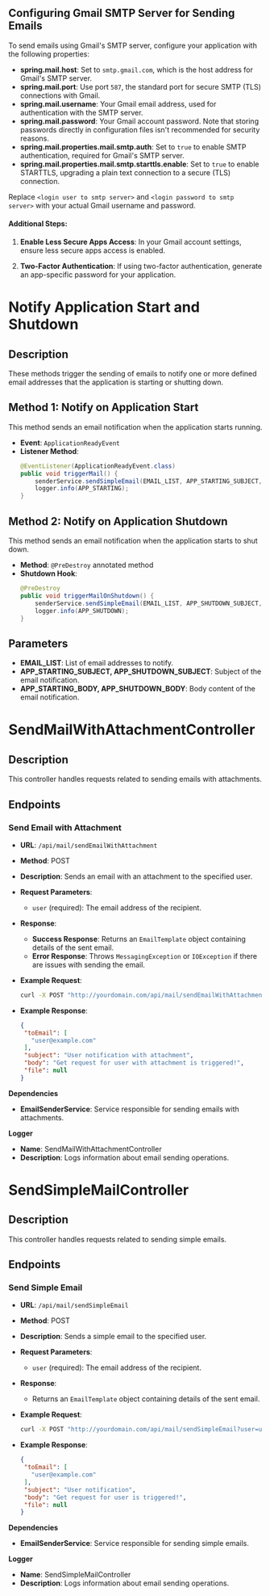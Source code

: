 ## Configuring Gmail SMTP Server for Sending Emails

To send emails using Gmail's SMTP server, configure your application with the following properties:

- **spring.mail.host**: Set to `smtp.gmail.com`, which is the host address for Gmail's SMTP server.
- **spring.mail.port**: Use port `587`, the standard port for secure SMTP (TLS) connections with Gmail.
- **spring.mail.username**: Your Gmail email address, used for authentication with the SMTP server.
- **spring.mail.password**: Your Gmail account password. Note that storing passwords directly in configuration files
  isn't recommended for security reasons.
- **spring.mail.properties.mail.smtp.auth**: Set to `true` to enable SMTP authentication, required for Gmail's SMTP
  server.
- **spring.mail.properties.mail.smtp.starttls.enable**: Set to `true` to enable STARTTLS, upgrading a plain text
  connection to a secure (TLS) connection.

Replace `<login user to smtp server>` and `<login password to smtp server>` with your actual Gmail username and
password.

#### Additional Steps:

1. **Enable Less Secure Apps Access**: In your Gmail account settings, ensure less secure apps access is enabled.

2. **Two-Factor Authentication**: If using two-factor authentication, generate an app-specific password for your
   application.

# Notify Application Start and Shutdown

## Description

These methods trigger the sending of emails to notify one or more defined email addresses that the application is
starting or shutting down.

## Method 1: Notify on Application Start

This method sends an email notification when the application starts running.

- **Event**: `ApplicationReadyEvent`
- **Listener Method**:
  ```java
  @EventListener(ApplicationReadyEvent.class)
  public void triggerMail() {
      senderService.sendSimpleEmail(EMAIL_LIST, APP_STARTING_SUBJECT, APP_STARTING_BODY);
      logger.info(APP_STARTING);
  }

## Method 2: Notify on Application Shutdown

This method sends an email notification when the application starts to shut down.

- **Method**: `@PreDestroy` annotated method
- **Shutdown Hook**:
  ```java
  @PreDestroy
  public void triggerMailOnShutdown() {
      senderService.sendSimpleEmail(EMAIL_LIST, APP_SHUTDOWN_SUBJECT, APP_SHUTDOWN_BODY);
      logger.info(APP_SHUTDOWN);
  }

## Parameters

- **EMAIL_LIST**: List of email addresses to notify.
- **APP_STARTING_SUBJECT, APP_SHUTDOWN_SUBJECT**: Subject of the email notification.
- **APP_STARTING_BODY, APP_SHUTDOWN_BODY**: Body content of the email notification.

# SendMailWithAttachmentController

## Description

This controller handles requests related to sending emails with attachments.

## Endpoints

### Send Email with Attachment

- **URL**: `/api/mail/sendEmailWithAttachment`
- **Method**: POST
- **Description**: Sends an email with an attachment to the specified user.
- **Request Parameters**:
    - `user` (required): The email address of the recipient.
- **Response**:
    - **Success Response**: Returns an `EmailTemplate` object containing details of the sent email.
    - **Error Response**: Throws `MessagingException` or `IOException` if there are issues with sending the email.
- **Example Request**:
  ```bash
  curl -X POST "http://yourdomain.com/api/mail/sendEmailWithAttachment?user=user@example.com"

- **Example Response**:

  ```json
  {
   "toEmail": [
     "user@example.com"
   ],
   "subject": "User notification with attachment",
   "body": "Get request for user with attachment is triggered!",
   "file": null
  }
  ```

**Dependencies**

- **EmailSenderService**: Service responsible for sending emails with attachments.

**Logger**
  - **Name**: SendMailWithAttachmentController
  - **Description**: Logs information about email sending operations.

# SendSimpleMailController

## Description
This controller handles requests related to sending simple emails.

## Endpoints

### Send Simple Email
- **URL**: `/api/mail/sendSimpleEmail`
- **Method**: POST
- **Description**: Sends a simple email to the specified user.
- **Request Parameters**:
  - `user` (required): The email address of the recipient.
- **Response**:
  - Returns an `EmailTemplate` object containing details of the sent email.
- **Example Request**:
  ```bash
  curl -X POST "http://yourdomain.com/api/mail/sendSimpleEmail?user=user@example.com"

- **Example Response**:

  ```json
  {
   "toEmail": [
     "user@example.com"
   ],
   "subject": "User notification",
   "body": "Get request for user is triggered!",
   "file": null
  }
  ```

**Dependencies**

- **EmailSenderService**: Service responsible for sending simple emails.

**Logger**
- **Name**: SendSimpleMailController
- **Description**: Logs information about email sending operations.